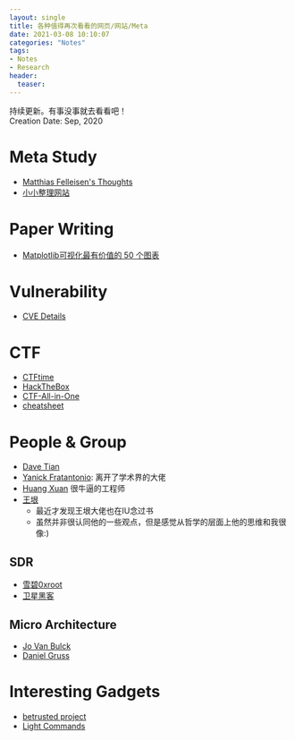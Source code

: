 ```yaml
---
layout: single
title: 各种值得再次看看的网页/网站/Meta
date: 2021-03-08 10:10:07
categories: "Notes"
tags:
- Notes
- Research
header:
  teaser: 
---
```


持续更新。有事没事就去看看吧！  
Creation Date: Sep, 2020

# Meta Study

- [Matthias Felleisen's Thoughts](https://felleisen.org/matthias/Thoughts/index.html)
- [小小整理网站](https://smallcollation.blogspot.com/#gsc.tab=0)

# Paper Writing

- [Matplotlib可视化最有价值的 50 个图表](http://liyangbit.com/pythonvisualization/matplotlib-top-50-visualizations/)

# Vulnerability

- [CVE Details](https://www.cvedetails.com/top-50-products.php)

# CTF

- [CTFtime](https://ctftime.org/)
- [HackTheBox](https://www.hackthebox.eu/)
- [CTF-All-in-One](https://firmianay.gitbook.io/ctf-all-in-one/)
- [cheatsheet](https://github.com/uppusaikiran/awesome-ctf-cheatsheet#awesome-ctf-cheatsheet-)

# People & Group

- [Dave Tian](https://davejingtian.org/)
- [Yanick Fratantonio](https://reyammer.io/): 离开了学术界的大佬
- [Huang Xuan](https://huangxuan.me) 很牛逼的工程师
- [王垠](https://www.yinwang.org/)
  - 最近才发现王垠大佬也在IU念过书
  - 虽然并非很认同他的一些观点，但是感觉从哲学的层面上他的思维和我很像:)

## SDR

- [雪碧0xroot](https://cn0xroot.com/)
- [卫星黑客](http://www.chnsatcom.com/)

## Micro Architecture

- [Jo Van Bulck](https://jovanbulck.github.io/)
- [Daniel Gruss](https://gruss.cc/)

# Interesting Gadgets

- [betrusted project](https://betrusted.io/)
- [Light Commands](https://lightcommands.com/)
